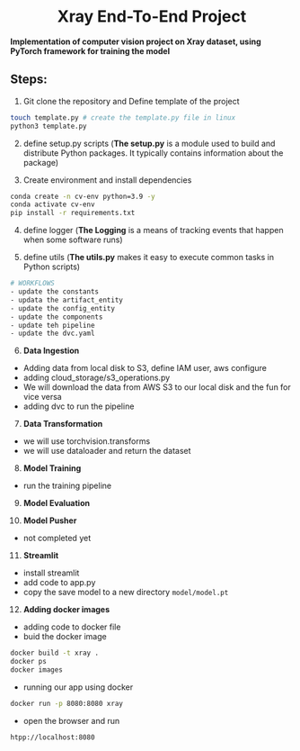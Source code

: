 <h1 align=center>Xray End-To-End Project</h1>

**Implementation of computer vision project on Xray dataset, using PyTorch framework for training the model**


## Steps:

1. Git clone the repository and Define template of the project

```bash
touch template.py # create the template.py file in linux 
python3 template.py
```

2. define setup.py scripts (**The setup.py** is a module used to build and distribute Python packages. It typically contains information about the package)


3. Create environment and install dependencies

```bash
conda create -n cv-env python=3.9 -y
conda activate cv-env
pip install -r requirements.txt
```

4. define logger (**The Logging** is a means of tracking events that happen when some software runs)

5. define utils (**The utils.py** makes it easy to execute common tasks in Python scripts)


```bash
# WORKFLOWS
- update the constants
- updata the artifact_entity
- update the config_entity
- update the components
- update teh pipeline
- update the dvc.yaml
```

6. **Data Ingestion**
- Adding data from local disk to S3, define IAM user, aws configure 
- adding cloud_storage/s3_operations.py
- We will download the data from AWS S3 to our local disk and the fun for vice versa
- adding dvc to run the pipeline

7. **Data Transformation**
- we will use torchvision.transforms
- we will use dataloader and return the dataset

8. **Model Training**
- run the training pipeline

9. **Model Evaluation**

10. **Model Pusher**
- not completed yet

11. **Streamlit**
- install streamlit
- add code to app.py
- copy the save model to a new directory `model/model.pt`

12. **Adding docker images**
- adding code to docker file
- buid the docker image
```bash
docker build -t xray .
docker ps
docker images
```
- running our app using docker
```bash
docker run -p 8080:8080 xray
```
- open the browser and run
```bash
htpp://localhost:8080
```